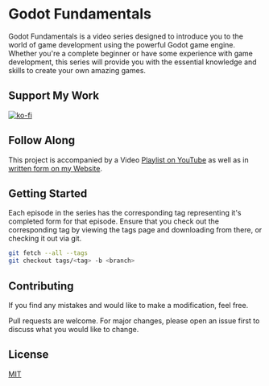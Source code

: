 # Godot Fundamentals


Godot Fundamentals is a video series designed to introduce you to the world of game development using the powerful Godot game engine. Whether you're a complete beginner or have some experience with game development, this series will provide you with the essential knowledge and skills to create your own amazing games.

## Support My Work

[![ko-fi](https://ko-fi.com/img/githubbutton_sm.svg)](https://ko-fi.com/E1E3N6OFY)
## Follow Along

This project is accompanied by a Video [Playlist on YouTube](https://youtube.com/playlist?list=PLrnWJKR7bTuw7L0g70GzCM-cUr9XmtnAp&si=hUZ4pApt0UVwTCrM) as well as in [written form on my Website](https://gamedevartisan.com/tutorials/godot-fundamentals).

## Getting Started

Each episode in the series has the corresponding tag representing it's completed form for that episode. Ensure that you check out the corresponding tag by viewing the tags page and downloading from there, or checking it out via git.


```bash
git fetch --all --tags
git checkout tags/<tag> -b <branch>
```

## Contributing

If you find any mistakes and would like to make a modification, feel free.

Pull requests are welcome. For major changes, please open an issue first
to discuss what you would like to change.

## License

[MIT](https://choosealicense.com/licenses/mit/)